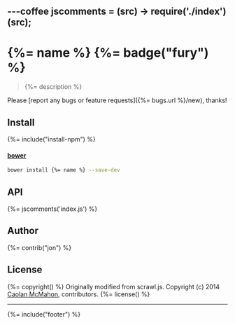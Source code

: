 ---coffee
jscomments = (src) ->
  require('./index')(src);
---
# {%= name %} {%= badge("fury") %}

> {%= description %}

Please [report any bugs or feature requests]({%= bugs.url %}/new), thanks!

## Install

{%= include("install-npm") %}

#### [bower](https://github.com/bower/bower)

```bash
bower install {%= name %} --save-dev
```

## API
{%= jscomments('index.js') %}

## Author
{%= contrib("jon") %}

## License

{%= copyright() %}
Originally modified from scrawl.js. Copyright (c) 2014 [Caolan McMahon](https://github.com/caolan), contributors.
{%= license() %}

***

{%= include("footer") %}